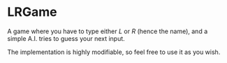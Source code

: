 # LRGame

A game where you have to type either *L* or *R* (hence the name), and a simple A.I. tries to guess your next input.

The implementation is highly modifiable, so feel free to use it as you wish.
